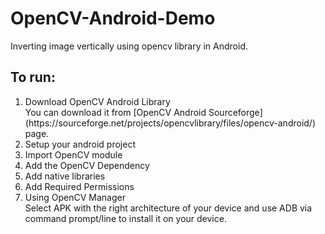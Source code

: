 # OpenCV-Android-Demo
Inverting image vertically using opencv library in Android.

## To run:
<ol>
  <li>Download OpenCV Android Library</li>
  You can download it from [OpenCV Android Sourceforge](https://sourceforge.net/projects/opencvlibrary/files/opencv-android/) page.
  <li>Setup your android project</li>
  <li>Import OpenCV module</li>
  <li>Add the OpenCV Dependency</li> 
  <li>Add native libraries</li>
  <li>Add Required Permissions</li>
  <li>Using OpenCV Manager</li>
  Select APK with the right architecture of your device and use ADB via command prompt/line to install it on your device. 
</ol>      

